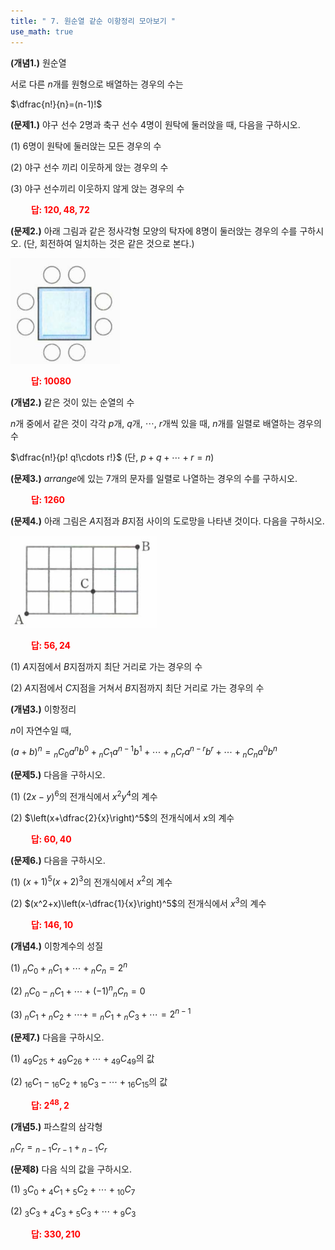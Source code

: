 ```yaml
---
title: " 7. 원순열 같순 이항정리 모아보기 "
use_math: true
---
```


**(개념1.)** 원순열

서로 다른 $n$개를 원형으로 배열하는 경우의 수는

$\dfrac{n!}{n}=(n-1)!$

**(문제1.)** 야구 선수 2명과 축구 선수 4명이 원탁에 둘러앉을 때, 다음을 구하시오.

(1) 6명이 원탁에 둘러앉는 모든 경우의 수

(2) 야구 선수 끼리 이웃하게 앉는 경우의 수

(3) 야구 선수끼리 이웃하지 않게 앉는 경우의 수

**<span style="color: red;">$\qquad$답: $120, 48, 72$</span>**

**(문제2.)** 아래 그림과 같은 정사각형 모양의 탁자에 8명이 둘러앉는 경우의 수를 구하시오. (단, 회전하여 일치하는 것은 같은 것으로 본다.)

<img src="/assets/Pasted image 20240317214455.png"/>

**<span style="color: red;">$\qquad$답: $10080$</span>**

**(개념2.)** 같은 것이 있는 순열의 수

$n$개 중에서 같은 것이 각각 $p$개, $q$개, $\cdots$, $r$개씩 있을 때, $n$개를 일렬로 배열하는 경우의 수

$\dfrac{n!}{p! q!\cdots r!}$ (단, $p+q+\cdots+r=n$)

**(문제3.)** $arrange$에 있는 7개의 문자를 일렬로 나열하는 경우의 수를 구하시오.

**<span style="color: red;">$\qquad$답: $1260$</span>**

**(문제4.)** 아래 그림은 $A$지점과 $B$지점 사이의 도로망을 나타낸 것이다. 다음을 구하시오.


<img src="/assets/Pasted image 20240317214602.png"/>


**<span style="color: red;">$\qquad$답: $56, 24$</span>**

(1) $A$지점에서 $B$지점까지 최단 거리로 가는 경우의 수

(2) $A$지점에서 $C$지점을 거쳐서 $B$지점까지 최단 거리로 가는 경우의 수

**(개념3.)** 이항정리

$n$이 자연수일 때,

$(a+b)^n={_n}C{_0}a^nb^0+{_n}C{_1}a^{n-1}b^1+\cdots+{_n}C{_r}a^{n-r}b^r+\cdots+{_n}C{_n}a^0b^n$

**(문제5.)** 다음을 구하시오.

(1) $(2x-y)^6$의 전개식에서 $x^2y^4$의 계수

(2) $\left(x+\dfrac{2}{x}\right)^5$의 전개식에서 $x$의 계수

**<span style="color: red;">$\qquad$답: $60, 40$</span>**

**(문제6.)** 다음을 구하시오.

(1) $(x+1)^5(x+2)^3$의 전개식에서 $x^2$의 계수

(2) $(x^2+x)\left(x-\dfrac{1}{x}\right)^5$의 전개식에서 $x^3$의 계수

**<span style="color: red;">$\qquad$답: $146, 10$</span>**

**(개념4.)** 이항계수의 성질

(1) ${_n}C{_0}+{_n}C{_1}+\cdots+{_n}C{_n}=2^n$

(2) ${_n}C{_0}-{_n}C{_1}+\cdots+(-1)^n{_n}C{_n}=0$

(3) ${_n}C{_1}+{_n}C{_2}+\cdots+={_n}C{_1}+{_n}C{_3}+\cdots=2^{n-1}$


**(문제7.)** 다음을 구하시오.

(1) ${_{49}}C{_{25}}+{_{49}}C{_{26}}+\cdots+{_{49}}C{_{49}}$의 값

(2) ${_{16}}C{_1}-{_{16}}C{_2}+{_{16}}C{_3}-\cdots+{_{16}}C{_{15}}$의 값

**<span style="color: red;">$\qquad$답: $2^{48}, 2$</span>**


**(개념5.)** 파스칼의 삼각형

${_n}C{_r}={_{n-1}}C{_{r-1}}+{_{n-1}}C{_r}$

**(문제8)** 다음 식의 값을 구하시오.

(1) ${_3}C{_0}+{_4}C{_1}+{_5}C{_2}+\cdots+{_{10}}C{_7}$

(2) ${_3}C{_3}+{_4}C{_3}+{_5}C{_3}+\cdots+{_9}C{_3}$

**<span style="color: red;">$\qquad$답: $330, 210$</span>**